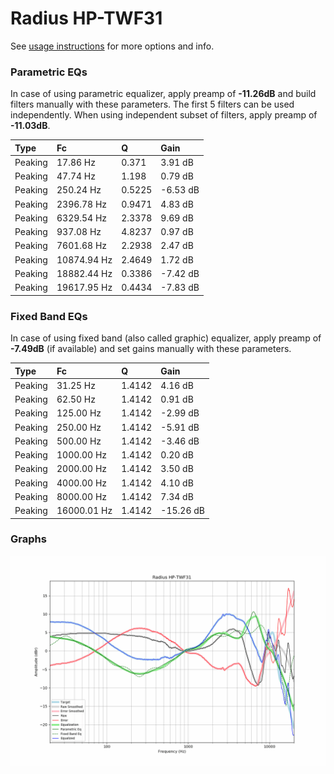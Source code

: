 # Radius HP-TWF31
See [usage instructions](https://github.com/jaakkopasanen/AutoEq#usage) for more options and info.

### Parametric EQs
In case of using parametric equalizer, apply preamp of **-11.26dB** and build filters manually
with these parameters. The first 5 filters can be used independently.
When using independent subset of filters, apply preamp of **-11.03dB**.

| Type    | Fc          |      Q | Gain     |
|:--------|:------------|:-------|:---------|
| Peaking | 17.86 Hz    | 0.371  | 3.91 dB  |
| Peaking | 47.74 Hz    | 1.198  | 0.79 dB  |
| Peaking | 250.24 Hz   | 0.5225 | -6.53 dB |
| Peaking | 2396.78 Hz  | 0.9471 | 4.83 dB  |
| Peaking | 6329.54 Hz  | 2.3378 | 9.69 dB  |
| Peaking | 937.08 Hz   | 4.8237 | 0.97 dB  |
| Peaking | 7601.68 Hz  | 2.2938 | 2.47 dB  |
| Peaking | 10874.94 Hz | 2.4649 | 1.72 dB  |
| Peaking | 18882.44 Hz | 0.3386 | -7.42 dB |
| Peaking | 19617.95 Hz | 0.4434 | -7.83 dB |

### Fixed Band EQs
In case of using fixed band (also called graphic) equalizer, apply preamp of **-7.49dB**
(if available) and set gains manually with these parameters.

| Type    | Fc          |      Q | Gain      |
|:--------|:------------|:-------|:----------|
| Peaking | 31.25 Hz    | 1.4142 | 4.16 dB   |
| Peaking | 62.50 Hz    | 1.4142 | 0.91 dB   |
| Peaking | 125.00 Hz   | 1.4142 | -2.99 dB  |
| Peaking | 250.00 Hz   | 1.4142 | -5.91 dB  |
| Peaking | 500.00 Hz   | 1.4142 | -3.46 dB  |
| Peaking | 1000.00 Hz  | 1.4142 | 0.20 dB   |
| Peaking | 2000.00 Hz  | 1.4142 | 3.50 dB   |
| Peaking | 4000.00 Hz  | 1.4142 | 4.10 dB   |
| Peaking | 8000.00 Hz  | 1.4142 | 7.34 dB   |
| Peaking | 16000.01 Hz | 1.4142 | -15.26 dB |

### Graphs
![](./Radius%20HP-TWF31.png)